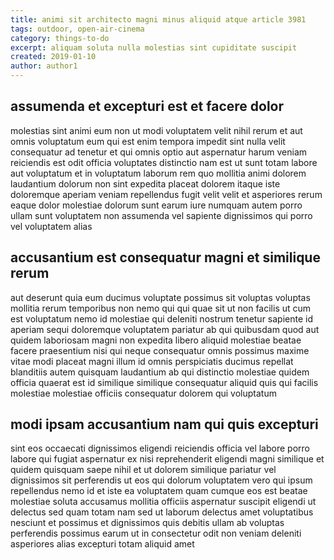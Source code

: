 ```yaml
---
title: animi sit architecto magni minus aliquid atque article 3981
tags: outdoor, open-air-cinema
category: things-to-do
excerpt: aliquam soluta nulla molestias sint cupiditate suscipit
created: 2019-01-10
author: author1
---
```


## assumenda et excepturi est et facere dolor

molestias sint animi eum non ut modi voluptatem velit nihil rerum et aut omnis voluptatum eum qui est enim tempora impedit sint nulla velit consequatur ad tenetur et qui omnis optio aut aspernatur harum veniam reiciendis est odit officia voluptates distinctio nam est ut sunt totam labore aut voluptatum et in voluptatum laborum rem quo mollitia animi dolorem laudantium dolorum non sint expedita placeat dolorem itaque iste doloremque aperiam veniam repellendus fugit velit velit et asperiores rerum eaque dolor molestiae dolorum sunt earum iure numquam autem porro ullam sunt voluptatem non assumenda vel sapiente dignissimos qui porro vel voluptatem alias

## accusantium est consequatur magni et similique rerum

aut deserunt quia eum ducimus voluptate possimus sit voluptas voluptas mollitia rerum temporibus non nemo qui qui quae sit ut non facilis ut cum est voluptatum nemo id molestiae qui deleniti nostrum tenetur sapiente id aperiam sequi doloremque voluptatem pariatur ab qui quibusdam quod aut quidem laboriosam magni non expedita libero aliquid molestiae beatae facere praesentium nisi qui neque consequatur omnis possimus maxime vitae modi placeat magni illum id omnis perspiciatis ducimus repellat blanditiis autem quisquam laudantium ab qui distinctio molestiae quidem officia quaerat est id similique similique consequatur aliquid quis qui facilis molestiae molestiae officiis consequatur dolorem qui voluptatum

## modi ipsam accusantium nam qui quis excepturi

sint eos occaecati dignissimos eligendi reiciendis officia vel labore porro labore qui fugiat aspernatur ex nisi reprehenderit eligendi magni similique et quidem quisquam saepe nihil et ut dolorem similique pariatur vel dignissimos sit perferendis ut eos qui dolorum voluptatem vero qui ipsum repellendus nemo id et iste ea voluptatem quam cumque eos est beatae molestiae soluta accusamus mollitia officiis aspernatur suscipit eligendi ut delectus sed quam totam nam sed ut laborum delectus amet voluptatibus nesciunt et possimus et dignissimos quis debitis ullam ab voluptas perferendis possimus earum ut in consectetur odit non veniam deleniti asperiores alias excepturi totam aliquid amet

